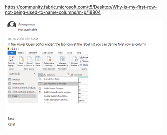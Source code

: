 https://community.fabric.microsoft.com/t5/Desktop/Why-is-my-first-row-not-being-used-to-name-columns/m-p/18804

![Image](1.PNG)